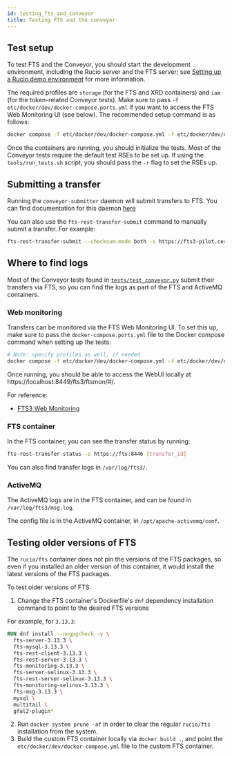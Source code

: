 ```yaml
---
id: testing_fts_and_conveyor
title: Testing FTS and the conveyor
---
```


## Test setup
To test FTS and the Conveyor, you should start the development environment, including the Rucio server and the FTS server;
see [Setting up a Rucio demo environment](operator/setting_up_demo.md) for more information.

The required profiles are `storage` (for the FTS and XRD containers) and `iam` (for the token-related Conveyor tests).
Make sure to pass `-f etc/docker/dev/docker-compose.ports.yml` if you want to access the FTS Web Monitoring UI (see below).
The recommended setup command is as follows:

```sh
docker compose -f etc/docker/dev/docker-compose.yml -f etc/docker/dev/docker-compose.ports.yml --profile storage --profile iam up -d
```

Once the containers are running, you should initialize the tests.
Most of the Conveyor tests require the default test RSEs to be set up.
If using the `tools/run_tests.sh` script, you should pass the `-r` flag to set the RSEs up.

## Submitting a transfer
Running the `conveyor-submitter` daemon will submit transfers to FTS. You can find documentation for this daemon [here](https://rucio.github.io/documentation/bin/rucio-conveyor-submitter)

You can also use the `fts-rest-transfer-submit` command to manually submit a transfer. For example:

```sh
fts-rest-transfer-submit --checksum-mode both -s https://fts3-pilot.cern.ch:8446/ "mock://source.ch/file?size=1024&checksum=1234abcd" "mock://destination.ch/file?size_post=1024&checksum=1234abcd" adler32:1234abcd
```

## Where to find logs
Most of the Conveyor tests found in [`tests/test_conveyor.py`](https://github.com/rucio/rucio/blob/master/tests/test_conveyor.py)
submit their transfers via FTS, so you can find the logs as part of the FTS and ActiveMQ containers.

### Web monitoring
Transfers can be monitored via the FTS Web Monitoring UI.
To set this up, make sure to pass the `docker-compose.ports.yml` file to the Docker compose command when setting up the tests:

```sh
# Note: specify profiles as well, if needed
docker compose -f etc/docker/dev/docker-compose.yml -f etc/docker/dev/docker-compose.ports.yml up -d
```

Once running, you should be able to access the WebUI locally at https://localhost:8449/fts3/ftsmon/#/.

For reference:
- [FTS3 Web Monitoring](https://fts3-docs.web.cern.ch/fts3-docs/docs/install/fts3mon.html)

### FTS container
In the FTS container, you can see the transfer status by running:

```sh
fts-rest-transfer-status -s https://fts:8446 [transfer_id]
```

You can also find transfer logs in `/var/log/fts3/`.

### ActiveMQ
The ActiveMQ logs are in the FTS container, and can be found in `/var/log/fts3/msg.log`.

The config file is in the ActiveMQ container, in `/opt/apache-activemq/conf`.

## Testing older versions of FTS
The `rucio/fts` container does not pin the versions of the FTS packages,
so even if you installed an older version of this container,
it would install the latest versions of the FTS packages.

To test older versions of FTS:
1. Change the FTS container's Dockerfile's `dnf` dependency installation command to point to the desired FTS versions

For example, for `3.13.3`:

```Dockerfile
RUN dnf install --nogpgcheck -y \
  fts-server-3.13.3 \
  fts-mysql-3.13.3 \
  fts-rest-client-3.13.3 \
  fts-rest-server-3.13.3 \
  fts-monitoring-3.13.3 \
  fts-server-selinux-3.13.3 \
  fts-rest-server-selinux-3.13.3 \
  fts-monitoring-selinux-3.13.3 \
  fts-msg-3.13.3 \
  mysql \
  multitail \
  gfal2-plugin*
```

2. Run `docker system prune -af` in order to clear the regular `rucio/fts` installation from the system.
3. Build the custom FTS container locally via `docker build .`, and point the `etc/docker/dev/docker-compose.yml` file to the custom FTS container.
